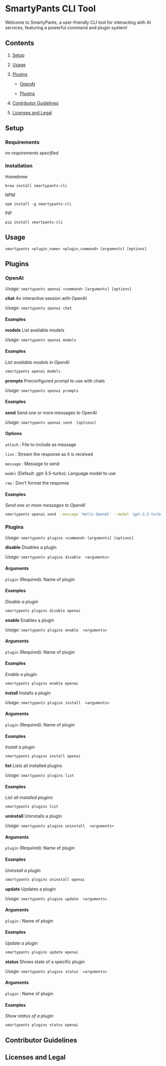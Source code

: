# SmartyPants CLI Tool

Welcome to SmartyPants, a user-friendly CLI tool for interacting with AI services, featuring a powerful command and plugin system!

## Contents

1. [Setup](#setup)
2. [Usage](#usage)
3. [Plugins](#plugins)
    
    - [OpenAI](#OpenAI)
    
    - [Plugins](#Plugins)
    
4. [Contributor Guidelines](#contributor-guidelines)
5. [Licenses and Legal](#licenses-and-legal)

## Setup

### Requirements

_no requirements specified_

### Installation

Homebrew

`brew install smartypants-cli`

NPM

`npm install -g smartypants-cli`

PIP

`pip install smartpants-cli`


## Usage

`smartypants <plugin_name> <plugin_command> [arguments] [options]`


## Plugins


### OpenAI

_Usage:_ `smartypants openai <command> [arguments] [options]`


**chat** An interactive session with OpenAI

_Usage:_ `smartypants openai chat `





#### Examples




**models** List available models

_Usage:_ `smartypants openai models `





#### Examples



_List available models in OpenAI_
```bash
smartypants openai models
```




**prompts** Preconfigured prompt to use with chats

_Usage:_ `smartypants openai prompts `





#### Examples




**send** Send one or more messages to OpenAI

_Usage:_ `smartypants openai send  [options]`





#### Options


`attach` : File to include as message

`live` : Stream the response as it is received

`message` : Message to send

`model` (Default: gpt-3.5-turbo): Language model to use

`raw` : Don't format the response



#### Examples



_Send one or more messages to OpenAI_
```bash
smartypants openai send --message 'Hello OpenAI' --model 'gpt-3.5-turbo'
```





### Plugins

_Usage:_ `smartypants plugins <command> [arguments] [options]`


**disable** Disables a plugin

_Usage:_ `smartypants plugins disable  <arguments>`



#### Arguments


`plugin` (Required): Name of plugin





#### Examples



_Disable a plugin_
```bash
smartypants plugins disable openai
```




**enable** Enables a plugin

_Usage:_ `smartypants plugins enable  <arguments>`



#### Arguments


`plugin` (Required): Name of plugin





#### Examples



_Enable a plugin_
```bash
smartypants plugins enable openai
```




**install** Installs a plugin

_Usage:_ `smartypants plugins install  <arguments>`



#### Arguments


`plugin` (Required): Name of plugin





#### Examples



_Install a plugin_
```bash
smartypants plugins install openai
```




**list** Lists all installed plugins

_Usage:_ `smartypants plugins list `





#### Examples



_List all installed plugins_
```bash
smartypants plugins list
```




**uninstall** Uninstalls a plugin

_Usage:_ `smartypants plugins uninstall  <arguments>`



#### Arguments


`plugin` (Required): Name of plugin





#### Examples



_Uninstall a plugin_
```bash
smartypants plugins uninstall openai
```




**update** Updates a plugin

_Usage:_ `smartypants plugins update  <arguments>`



#### Arguments


`plugin` : Name of plugin





#### Examples



_Update a plugin_
```bash
smartypants plugins update openai
```




**status** Shows state of a specific plugin

_Usage:_ `smartypants plugins status  <arguments>`



#### Arguments


`plugin` : Name of plugin





#### Examples



_Show status of a plugin_
```bash
smartypants plugins status openai
```






## Contributor Guidelines



## Licenses and Legal

